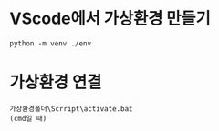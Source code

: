 # VScode에서 가상환경 만들기
```
python -m venv ./env
```

# 가상환경 연결
```
가상환경폴더\Scrript\activate.bat
(cmd일 때)
```
